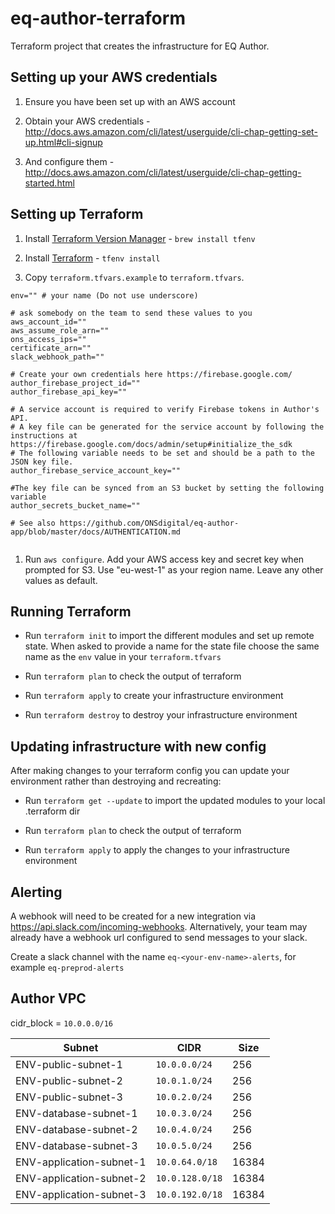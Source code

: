 # eq-author-terraform

Terraform project that creates the infrastructure for EQ Author.

## Setting up your AWS credentials

1. Ensure you have been set up with an AWS account

1. Obtain your AWS credentials - http://docs.aws.amazon.com/cli/latest/userguide/cli-chap-getting-set-up.html#cli-signup

1. And configure them - http://docs.aws.amazon.com/cli/latest/userguide/cli-chap-getting-started.html


## Setting up Terraform

1. Install [Terraform Version Manager](https://github.com/kamatama41/tfenv) - `brew install tfenv`

1. Install [Terraform](https://terraform.io) - `tfenv install`

1. Copy `terraform.tfvars.example` to `terraform.tfvars`. 

```
env="" # your name (Do not use underscore)

# ask somebody on the team to send these values to you
aws_account_id=""
aws_assume_role_arn=""
ons_access_ips=""
certificate_arn=""
slack_webhook_path=""

# Create your own credentials here https://firebase.google.com/
author_firebase_project_id=""
author_firebase_api_key=""

# A service account is required to verify Firebase tokens in Author's API.
# A key file can be generated for the service account by following the instructions at https://firebase.google.com/docs/admin/setup#initialize_the_sdk
# The following variable needs to be set and should be a path to the JSON key file.
author_firebase_service_account_key=""

#The key file can be synced from an S3 bucket by setting the following variable
author_secrets_bucket_name=""

# See also https://github.com/ONSdigital/eq-author-app/blob/master/docs/AUTHENTICATION.md


```

1. Run `aws configure`. Add your AWS access key and secret key when prompted for S3. Use "eu-west-1" as your region name. Leave any other values as default.

## Running Terraform

  - Run `terraform init` to import the different modules and set up remote state. When asked to provide a name for the state file choose the same name as the `env` value in your `terraform.tfvars`

  - Run `terraform plan` to check the output of terraform

  - Run `terraform apply` to create your infrastructure environment

  - Run `terraform destroy` to destroy your infrastructure environment

## Updating infrastructure with new config

After making changes to your terraform config you can update your environment rather than destroying and recreating:

  - Run `terraform get --update` to import the updated modules to your local .terraform dir

  - Run `terraform plan` to check the output of terraform

  - Run `terraform apply` to apply the changes to your infrastructure environment

## Alerting

A webhook will need to be created for a new integration via https://api.slack.com/incoming-webhooks. Alternatively, your team may already have a webhook url configured to send messages to your slack.

Create a slack channel with the name `eq-<your-env-name>-alerts`, for example `eq-preprod-alerts`


## Author VPC
cidr_block = `10.0.0.0/16`

| Subnet | CIDR | Size |
| --- | --- | --- |
| ENV-public-subnet-1 | `10.0.0.0/24` | 256 |
| ENV-public-subnet-2 | `10.0.1.0/24` | 256 |
| ENV-public-subnet-3 | `10.0.2.0/24` | 256 |
| ENV-database-subnet-1 | `10.0.3.0/24` | 256 |
| ENV-database-subnet-2 | `10.0.4.0/24` | 256 |
| ENV-database-subnet-3 | `10.0.5.0/24` | 256 |
| ENV-application-subnet-1 | `10.0.64.0/18` | 16384 |
| ENV-application-subnet-2 | `10.0.128.0/18` | 16384 |
| ENV-application-subnet-3 | `10.0.192.0/18` | 16384 |